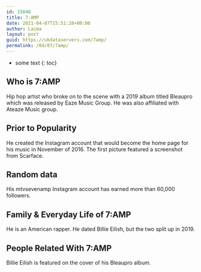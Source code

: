 ```yaml
---
id: 15048
title: 7:AMP
date: 2021-04-07T15:51:28+00:00
author: Laima
layout: post
guid: https://ukdataservers.com/7amp/
permalink: /04/07/7amp/
---
```


* some text
{: toc}


## Who is 7:AMP
                  
                  
                  
Hip hop artist who broke on to the scene with a 2019 album titled Bleaupro which was released by Eaze Music Group. He was also affiliated with Ateaze Music group. 
                  
              
            
              
            
                
                
                
## Prior to Popularity
                  
                  
                  
He created the Instagram account that would become the home page for his music in November of 2016. The first picture featured a screenshot from Scarface.
                  
              
            
              
            
                
                
                
## Random data
                  
                  
                  
His mtvsevenamp Instagram account has earned more than 60,000 followers. 
                  
              
            
              
            
                
                
                
## Family & Everyday Life of 7:AMP
                  
                  
                  
He is an American rapper. He dated Billie Eilish, but the two split up in 2019.
                  
              
            
              
            
                
                
                
## People Related With 7:AMP
                  
                  
                  
Billie Eilish is featured on the cover of his Bleaupro album.
                  
              
            
              
            
                
              
            
              
              
            
            
              
            
          
          
          